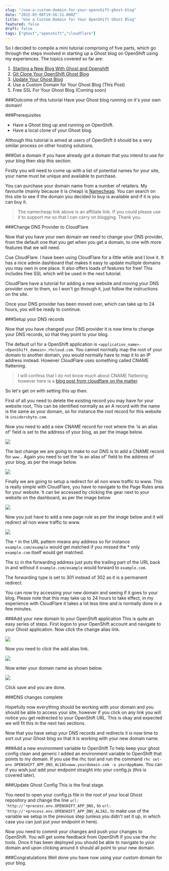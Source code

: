```yaml
---
slug: "/use-a-custom-domain-for-your-openshift-ghost-blog"
date: "2015-03-08T19:56:31.000Z"
title: "Use a Custom Domain for Your OpenShift Ghost Blog"
featured: false
draft: false
tags: ["ghost","openshift","cloudflare"]
---
```


So I decided to compile a mini tutorial comprising of five parts, which go
through the steps involved in starting up a Ghost blog on OpenShift using my
experiences. The topics covered so far are:

1.  [Starting a New Blog With Ghost and Openshift](https://www.insidersbyte.com/setting-up-ghost-on-openshift/)
2.  [Git Clone Your OpenShift Ghost Blog](https://www.insidersbyte.com/git-clone-your-openshift-ghost-blog/)
3.  [Update Your Ghost Blog](https://www.insidersbyte.com/update-your-openshift-ghost-blog/)
4.  Use a Custom Domain for Your Ghost Blog (This Post)
5.  Free SSL For Your Ghost Blog (Coming soon)

###Outcome of this tutorial Have your Ghost blog running on it's your own
domain!

###Prerequisites

* Have a Ghost blog up and running on OpenShift.
* Have a local clone of your Ghost blog.

Although this tutorial is aimed at users of OpenShift it should be a very
similar process on other hosting solutions.

###Get a domain If you have already got a domain that you intend to use for your
blog then skip this section.

Firstly you will need to come up with a list of potential names for your site,
your name must be unique and available to purchase.

You can purchase your domain name from a number of retailers. My favourite
(mainly because it is cheap) is
[Namecheap](http://www.namecheap.com/?aff=83010). You can search on this site to
see if the domain you decided to buy is available and if it is you can buy it.

> The namecheap link above is an affiliate link. If you could please use it to
> support me so that I can carry on blogging. Thank you.

###Change DNS Provider to CloudFlare

Now that you have your own domain we need to change your DNS provider, from the
default one that you get when you get a domain, to one with more features that
we will need.

Cue CloudFlare. I have been using CloudFlare for a little while and I love it.
It has a nice admin dashboard that makes it easy to update multiple domains you
may own in one place. It also offers loads of features for free! This includes
free SSL which will be used in the next tutorial.

CloudFlare have a tutorial for adding a new website and moving your DNS provider
over to them, so I won't go through it, just follow the instructions on the
site.

Once your DNS provider has been moved over, which can take up to 24 hours, you
will be ready to continue.

###Setup your DNS records

Now that you have changed your DNS provider it is now time to change your DNS
records, so that they point to your blog.

The default url for a OpenShift application is
`<application_name>-<OpenShift_domain>.rhcloud.com`. You cannot normally map the
root of your domain to another domain, you would normally have to map it to an
IP address instead. However CloudFlare uses something called CNAME flattening.

> I will confess that I do not know much about CNAME flattening however here is
> a
> [blog post from cloudflare on the matter](https://blog.cloudflare.com/introducing-cname-flattening-rfc-compliant-cnames-at-a-domains-root/).

So let's get on with setting this up then.

First of all you need to delete the existing record you may have for your
website root, This can be identified normally as an A record with the name is
the same as your domain, so for instance the root record for this website is
`insidersbyte.com`.

Now you need to add a new CNAME record for root where the 'is an alias of' field
is set to the address of your blog, as per the image below.

![](./images/Root_CNAME.png)

The last change we are going to make to our DNS is to add a CNAME record for
`www.`. Again you need to set the 'is an alias of' field to the address of your
blog, as per the image below.

![](./images/www_CNAME.png)

Finally we are going to setup a redirect for all non www traffic to www. This is
really simple with CloudFlare, you have to navigate to the Page Rules area for
your website. It can be accessed by clicking the gear next to your website on
the dashboard, as per the image below

![](./images/Page_Rules-1457110971956.png)

Now you just have to add a new page rule as per the image below and it will
redirect all non www traffic to www.

![](./images/Page_Redirect-1457110982113.png)

The `*` in the URL pattern means any address so for instance
`example.com/example` would get matched if you missed the \* only `example.com`
itself would get matched.

The `$1` in the forwarding address just puts the trailing part of the URL back
in and without it `example.com/example` would forward to `example.com`.

The forwarding type is set to 301 instead of 302 as it is a permanent redirect.

You can now try accessing your new domain and seeing if it goes to your blog.
Please note that this may take up to 24 hours to take effect, in my experience
with CloudFlare it takes a lot less time and is normally done in a few minutes.

###Add your new domain to your OpenShift application This is quite an easy
series of steps. First logon to your OpenShift account and navigate to your
Ghost application. Now click the change alias link.

![](./images/Add_Alias-1457111016798.png)

Now you need to click the add alias link.

![](./images/Add_Alias_Button-1457110998116.png)

Now enter your domain name as shown below.

![](./images/Adding_Alias-1457111004521.png)

Click save and you are done.

###DNS changes complete

Hopefully now everything should be working with your domain and you should be
able to access your site, however if you click on any link you will notice you
get redirected to your OpenShift URL. This is okay and expected we will fit this
in the next two sections.

Now that you have setup your DNS records and redirects it is now time to sort
out your Ghost blog so that it is working with your new domain name.

###Add a new environment variable to OpenShift To help keep your ghost config
clean and generic I added an environment variable to OpenShift that points to my
domain. If you use the rhc tool and run the command `rhc set-env OPENSHIFT_APP_DNS_ALIAS=www.yourdomain.com -a yourAppName`. You can if you wish
just add your endpoint straight into your config.js (this is covered later).

###Update Ghost Config This is the final stage.

You need to open your config.js file in the root of your local Ghost repository
and change the line `url: 'http://'+process.env.OPENSHIFT_APP_DNS,` to `url: 'http://'+process.env.OPENSHIFT_APP_DNS_ALIAS,` to make use of the variable we
setup in the previous step (unless you didn't set it up, in which case you can
just put your endpoint in here).

Now you need to commit your changes and push your changes to OpenShift. You will
get some feedback from OpenShift if you use the rhc tools. Once it has been
deployed you should be able to navigate to your domain and upon clicking around
it should all point to your new domain.

###Congratulations Well done you have now using your custom domain for your
blog.
